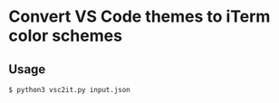 # Convert VS Code themes to iTerm color schemes

## Usage
```console
$ python3 vsc2it.py input.json
```
